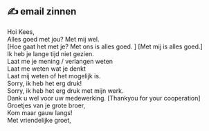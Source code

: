 ## :writing_hand: email zinnen

Hoi Kees,    
Alles goed met jou? Met mij wel.   
[Hoe gaat het met je? Met ons is alles goed. ] [Met mij is alles goed.]  
Ik heb je lange tijd niet gezien.  
Laat me je mening / verlangen weten  
Laat me weten wat je denkt  
Laat mij weten of het mogelijk is.   
Sorry, ik heb het erg druk!  
Sorry, ik heb het erg druk met mijn werk.  
Dank u wel voor uw medewerking. [Thankyou for your cooperation]  
Groetjes van je grote broer,  
Kom maar gauw langs!  
Met vriendelijke groet,  
